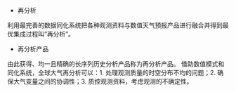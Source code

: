 * 再分析

利用最完善的数据同化系统把各种观测资料与数值天气预报产品进行融合并得到最优集成过程叫“再分析”。
* 再分析产品

由此获得、均一且精确的长序列历史分析产品称为再分析产品。
借助数值模式和同化系统，全球大气再分析可以：1. 处理观测质量的时空分布不均的问题；2. 确保大气变量之间的协调性；3. 质控观测资料，考虑观测的不确定性。
